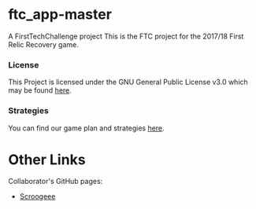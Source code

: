 # ftc_app-master
A FirstTechChallenge project
This is the FTC project for the 2017/18 First Relic Recovery game.
### License
This Project is licensed under the GNU General Public License v3.0 which may be found [here](LICENSE.md).
### Strategies
You can find our game plan and strategies [here](Strategies.md).
# Other Links
Collaborator's GitHub pages:
* [Scroogeee](https://www.scroogeee.github.io)
